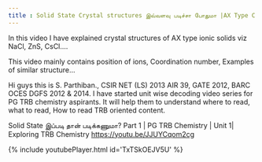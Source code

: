 ```yaml
---
title : Solid State Crystal structures இவ்வளவு படிச்சா போதுமா |AX Type Crystals|NaCl,ZnS,CsCl |TRB Chemistry
---
```


In this video I have explained crystal structures of AX type ionic solids viz NaCl, ZnS, CsCl.... 


This video mainly contains 
position of ions,
Coordination number,
Examples of similar structure...


Hi guys this is S. Parthiban., CSIR NET (LS) 2013 AIR 39, GATE 2012, BARC OCES DGFS 2012 & 2014. I have started unit wise decoding video series for PG TRB chemistry aspirants. It will help them to understand where to read, what to read, How to read TRB oriented content.


Solid State இப்படி தான் படிக்கணுமா? Part 1 | PG TRB Chemistry | Unit 1| Exploring TRB Chemistry
https://youtu.be/JJUYCqom2cg



{% include youtubePlayer.html id='TxTSkOEJV5U' %}
